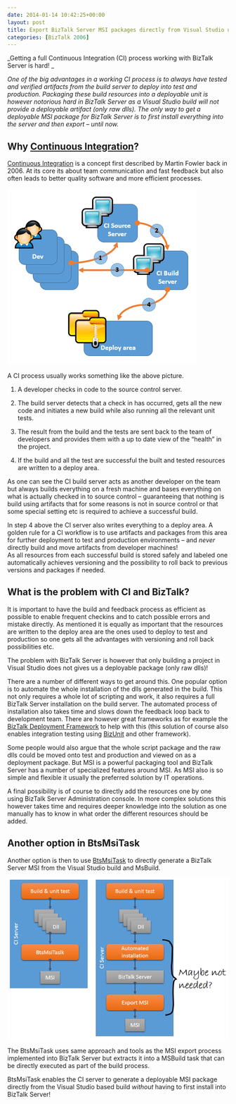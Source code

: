 ```yaml
---
date: 2014-01-14 10:42:25+00:00
layout: post
title: Export BizTalk Server MSI packages directly from Visual Studio using BtsMsiTask
categories: [BizTalk 2006]
---
```


_Getting a full Continuous Integration (CI) process working with BizTalk Server is hard! _

 

_One of the big advantages in a working CI process is to always have tested and verified artifacts from the build server to deploy into test and production. Packaging these build resources into a deployable unit is however notorious hard in BizTalk Server as a Visual Studio build will not provide a deployable artifact (only raw dlls). The only way to get a deployable MSI package for BizTalk Server is to first install everything into the server and then export – until now._

 

## Why [Continuous Integration](http://martinfowler.com/articles/continuousIntegration.html)?

 

[Continuous Integration](http://martinfowler.com/articles/continuousIntegration.html) is a concept first described by Martin Fowler back in 2006. At its core its about team communication and fast feedback but also often leads to better quality software and more efficient processes. 

 

![CI](/assets/2014/01/CI1.png)

 

A CI process usually works something like the above picture.

 

  
  1. A developer checks in code to the source control server. 
   
  2. The build server detects that a check in has occurred, gets all the new code and initiates a new build while also running all the relevant unit tests.
   
  3. The result from the build and the tests are sent back to the team of developers and provides them with a up to date view of the “health” in the project.
   
  4. If the build and all the test are successful the built and tested resources are written to a deploy area.
 

As one can see the CI build server acts as another developer on the team but always builds everything on a fresh machine and bases everything on what is actually checked in to source control – guaranteeing that nothing is build using artifacts that for some reasons is not in source control or that some special setting etc is required to achieve a successful build. 

 

In step 4 above the CI server also writes everything to a deploy area. A golden rule for a CI workflow is to use artifacts and packages from this area for further deployment to test and production environments – and _never_ directly build and move artifacts from developer machines!   
As all resources from each successful build is stored safely and labeled one automatically achieves versioning and the possibility to roll back to previous versions and packages if needed.

 

## What is the problem with CI and BizTalk?

 

It is important to have the build and feedback process as efficient as possible to enable frequent checkins and to catch possible errors and mistake directly. As mentioned it is equally as important that the resources are written to the deploy area are the ones used to deploy to test and production so one gets all the advantages with versioning and roll back possibilities etc. 

 

The problem with BizTalk Server is however that only building a project in Visual Studio does not gives us a deployable package (only raw dlls)!

 

There are a number of different ways to get around this. One popular option is to automate the whole installation of the dlls generated in the build. This not only requires a whole lot of scripting and work, it also requires a full BizTalk Server installation on the build server. The automated process of installation also takes time and slows down the feedback loop back to development team. There are however great frameworks as for example the [BizTalk Deployment Framework](http://biztalkdeployment.codeplex.com/) to help with this (this solution of course also enables integration testing using [BizUnit](http://bizunit.codeplex.com/) and other framework). 

 

Some people would also argue that the whole script package and the raw dlls could be moved onto test and production and viewed on as a deployment package. But MSI is a powerful packaging tool and BizTalk Server has a number of specialized features around MSI. As MSI also is so simple and flexible it usually the preferred solution by IT operations.

 

A final possibility is of course to directly add the resources one by one using BizTalk Server Administration console. In more complex solutions this however takes time and requires deeper knowledge into the solution as one manually has to know in what order the different resources should be added.

 

## Another option in BtsMsiTask

 

Another option is then to use [BtsMsiTask](https://github.com/riha/BtsMsiTask) to directly generate a BizTalk Server MSI from the Visual Studio build and MsBuild.

 

![SimplerProcess](/assets/2014/01/SimplerProcess1.png)

 

The BtsMsiTask uses same approach and tools as the MSI export process implemented into BizTalk Server but extracts it into a MSBuild task that can be directly executed as part of the build process. 

 

BtsMsiTask enables the CI server to generate a deployable MSI package directly from the Visual Studio based build _without_ having to first install into BizTalk Server!
